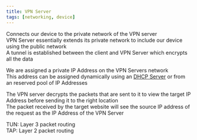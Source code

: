 ```yaml
---
title: VPN Server
tags: [networking, device]
---
```


Connects our device to the private network of the VPN server  
VPN Server essentially extends its private network to include our device using the public network  
A tunnel is established between the client and VPN Server which encrypts all the data

We are assigned a private IP Address on the VPN Servers network  
This address can be assigned dynamically using an [DHCP Server](DHCP%20%28Dynamic%20Host%20Configuration%20Protocol%29%20Server.md) or from an reserved pool of IP Addresses

The VPN server decrypts the packets that are sent to it to view the target IP Address before sending it to the right location  
The packet received by the target website will see the source IP address of the request as the IP Address of the VPN Server

TUN: Layer 3 packet routing  
TAP: Layer 2 packet routing